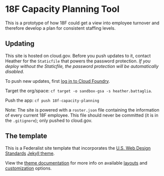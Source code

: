 # 18F Capacity Planning Tool

This is a prototype of how 18F could get a view into employee turnover and therefore develop a plan for consistent staffing levels.

## Updating

This site is hosted on cloud.gov. Before you push updates to it, contact Heather for the `Staticfile` that powers the password protection. *If you deploy without the Staticfile, the password protection will be automatically disabled.*

To push new updates, first [log in to Cloud Foundry].

Target the org/space: `cf target -o sandbox-gsa -s heather.battaglia`.

Push the app: `cf push 18f-capacity-planning`

Note: The site is powered with a `roster.json` file containing the information of every current 18F employee. This file should never be committed (it is in the `.gitignore`); only pushed to cloud.gov.

## The template

This is a Federalist site template that incorporates the [U.S. Web Design
Standards] [Jekyll theme].

View the [theme documentation] for more info on available [layouts] and
[customization] options.

[log in to Cloud Foundry]: https://cloud.gov/docs/getting-started/setup/#quick-reference
[U.S. Web Design Standards]: https://standards.usa.gov
[Jekyll theme]: https://jekyllrb.com/docs/themes/
[theme documentation]: https://github.com/18F/jekyll-uswds/#readme
[layouts]: https://github.com/18F/jekyll-uswds/#layouts
[customization]: https://github.com/18F/jekyll-uswds/#customization
